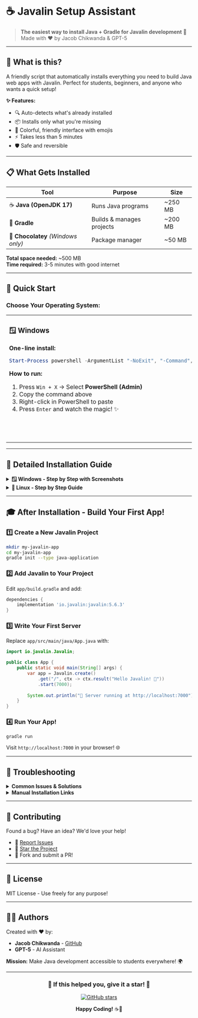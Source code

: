 # ☕ **Javalin Setup Assistant**

> **The easiest way to install Java + Gradle for Javalin development** 🚀  
> Made with ❤️ by Jacob Chikwanda & GPT-5

---

## 🎯 **What is this?**

A friendly script that automatically installs everything you need to build Java web apps with Javalin. Perfect for students, beginners, and anyone who wants a quick setup!

**✨ Features:**
- 🔍 Auto-detects what's already installed
- 📦 Installs only what you're missing
- 🎨 Colorful, friendly interface with emojis
- ⚡ Takes less than 5 minutes
- 🛡️ Safe and reversible

---

## 📋 **What Gets Installed**

| Tool | Purpose | Size |
|------|---------|------|
| ☕ **Java (OpenJDK 17)** | Runs Java programs | ~250 MB |
| 🐘 **Gradle** | Builds & manages projects | ~200 MB |
| 🍫 **Chocolatey** *(Windows only)* | Package manager | ~50 MB |

**Total space needed:** ~500 MB  
**Time required:** 3-5 minutes with good internet

---

## 🚀 **Quick Start**

### Choose Your Operating System:

<table>
<tr>
<td width="50%" valign="top">

### 🪟 **Windows**

**One-line install:**
```powershell
Start-Process powershell -ArgumentList "-NoExit", "-Command", "iwr -useb https://raw.githubusercontent.com/JacobChikwanda/javalin-setup-assistant/main/install-javalin-env.ps1 | iex" -Verb RunAs
```

**How to run:**
1. Press `Win + X` → Select **PowerShell (Admin)**
2. Copy the command above
3. Right-click in PowerShell to paste
4. Press `Enter` and watch the magic! ✨

</td>
<td width="50%" valign="top">

### 🐧 **Linux**

**One-line install:**
```bash
curl -fsSL https://raw.githubusercontent.com/JacobChikwanda/javalin-setup-assistant/main/install-javalin-env.sh | sudo bash
```

**Alternative (if curl isn't installed):**
```bash
wget -qO- https://raw.githubusercontent.com/JacobChikwanda/javalin-setup-assistant/main/install-javalin-env.sh | sudo bash
```

**How to run:**
1. Open Terminal (`Ctrl + Alt + T`)
2. Copy & paste the command
3. Enter your password when asked
4. Done! 🎉

</td>
</tr>
</table>

---

## 📖 **Detailed Installation Guide**

<details>
<summary><b>🪟 Windows - Step by Step with Screenshots</b></summary>

### Step 1: Open PowerShell as Administrator

<table>
<tr>
<td width="50%">

**Method A: Quick Access**
1. Press `Windows + X`
2. Select **Windows PowerShell (Admin)**

</td>
<td width="50%">

**Method B: Start Menu**
1. Click Start 🪟
2. Type "PowerShell"
3. Right-click → **Run as Administrator**

</td>
</tr>
</table>

> 💡 **Tip:** You'll see a blue window with white text - that's PowerShell!

### Step 2: Run the Installation

Copy this entire command:
```powershell
Start-Process powershell -ArgumentList "-NoExit", "-Command", "iwr -useb https://raw.githubusercontent.com/JacobChikwanda/javalin-setup-assistant/main/install-javalin-env.ps1 | iex" -Verb RunAs
```

**To paste in PowerShell:** Right-click anywhere in the window

### Step 3: Watch the Installation

You'll see:
- ✅ Green checkmarks for installed tools
- ❌ Red X's for missing tools
- ⏳ A 10-second countdown before installation starts
- 🎉 Success message when complete!

### Step 4: Verify Installation

After restarting PowerShell, run:
```powershell
java --version
gradle -v
```

Both should show version numbers!

</details>

<details>
<summary><b>🐧 Linux - Step by Step Guide</b></summary>

### Supported Distributions

✅ **Tested on:**
- Ubuntu / Debian (apt)
- Fedora / CentOS / RHEL (dnf/yum)
- Arch Linux (pacman)

### Step 1: Open Terminal

- **Ubuntu/Debian:** `Ctrl + Alt + T`
- **Fedora:** `Super + Enter`
- **Or:** Search for "Terminal" in your apps

### Step 2: Run Installation

**Standard method (most systems):**
```bash
curl -fsSL https://raw.githubusercontent.com/JacobChikwanda/javalin-setup-assistant/main/install-javalin-env.sh | sudo bash
```

**If you get "curl: command not found":**
```bash
wget -qO- https://raw.githubusercontent.com/JacobChikwanda/javalin-setup-assistant/main/install-javalin-env.sh | sudo bash
```

### Step 3: Enter Your Password

When prompted for `[sudo] password:`, type your login password.  
> 💡 **Note:** You won't see dots or asterisks - that's normal!

### Step 4: Verify Installation

```bash
java --version
gradle -v
```

You should see version information for both!

</details>

---

## 🎓 **After Installation - Build Your First App!**

### 1️⃣ Create a New Javalin Project

```bash
mkdir my-javalin-app
cd my-javalin-app
gradle init --type java-application
```

### 2️⃣ Add Javalin to Your Project

Edit `app/build.gradle` and add:
```gradle
dependencies {
    implementation 'io.javalin:javalin:5.6.3'
}
```

### 3️⃣ Write Your First Server

Replace `app/src/main/java/App.java` with:
```java
import io.javalin.Javalin;

public class App {
    public static void main(String[] args) {
        var app = Javalin.create()
            .get("/", ctx -> ctx.result("Hello Javalin! 🚀"))
            .start(7000);
        
        System.out.println("🎉 Server running at http://localhost:7000");
    }
}
```

### 4️⃣ Run Your App!

```bash
gradle run
```

Visit `http://localhost:7000` in your browser! 🌐

---

## 🔧 **Troubleshooting**

<details>
<summary><b>Common Issues & Solutions</b></summary>

| Problem | Solution |
|---------|----------|
| **"Not recognized as a command"** | Close and reopen your terminal/PowerShell |
| **"Permission denied"** | Make sure you're running as Admin (Windows) or with sudo (Linux) |
| **"Cannot download"** | Check your internet connection and firewall |
| **"Script won't run" (Windows)** | Run this first: `Set-ExecutionPolicy Bypass -Scope Process -Force` |
| **Installation seems frozen** | Some downloads take time - wait 2-3 minutes |
| **Java not found after install** | Restart your terminal and try again |

</details>

<details>
<summary><b>Manual Installation Links</b></summary>

If the script doesn't work, install manually:

**Windows:**
- [Java (OpenJDK)](https://adoptium.net/)
- [Gradle](https://gradle.org/install/)
- [Chocolatey](https://chocolatey.org/install)

**Linux:**
```bash
# Ubuntu/Debian
sudo apt update
sudo apt install openjdk-17-jdk gradle

# Fedora
sudo dnf install java-17-openjdk-devel gradle

# Arch
sudo pacman -S jdk17-openjdk gradle
```

</details>

---

## 🤝 **Contributing**

Found a bug? Have an idea? We'd love your help!

- 🐛 [Report Issues](https://github.com/JacobChikwanda/javalin-setup-assistant/issues)
- 🌟 [Star the Project](https://github.com/JacobChikwanda/javalin-setup-assistant)
- 🍴 Fork and submit a PR!

---

## 📜 **License**

MIT License - Use freely for any purpose!

---

## 👨‍💻 **Authors**

Created with ❤️ by:
- **Jacob Chikwanda** - [GitHub](https://github.com/JacobChikwanda)
- **GPT-5** - AI Assistant

**Mission:** Make Java development accessible to students everywhere! 🌍

---

<div align="center">

### 🌟 **If this helped you, give it a star!** 🌟

[![GitHub stars](https://img.shields.io/github/stars/JacobChikwanda/javalin-setup-assistant?style=social)](https://github.com/JacobChikwanda/javalin-setup-assistant)

**Happy Coding!** ☕🚀

</div>